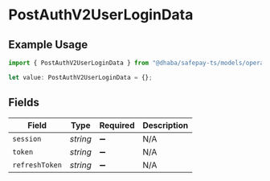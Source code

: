# PostAuthV2UserLoginData

## Example Usage

```typescript
import { PostAuthV2UserLoginData } from "@dhaba/safepay-ts/models/operations";

let value: PostAuthV2UserLoginData = {};
```

## Fields

| Field              | Type               | Required           | Description        |
| ------------------ | ------------------ | ------------------ | ------------------ |
| `session`          | *string*           | :heavy_minus_sign: | N/A                |
| `token`            | *string*           | :heavy_minus_sign: | N/A                |
| `refreshToken`     | *string*           | :heavy_minus_sign: | N/A                |